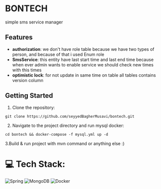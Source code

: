 # BONTECH

simple sms service manager

## Features

- **authorization**: we don't have role table because we have two types of person, and because of that i used Enum role
- **SmsService**: this entity have last start time and last end time because when ever admin wants to enable service we should check new times with this times
- **optimistic lock**: for not update in same time on table all tables contains version column


## Getting Started

1. Clone the repository:

```shell
git clone https://github.com/seyyedBagherMusavi/bontech.git
```

2. Navigate to the project directory and run mysql docker:
```shell
cd bontech && docker-compose -f mysql.yml up -d
```
3.Build & run project with mvn command or anything else :)


# 💻 Tech Stack:
![Spring](https://img.shields.io/badge/spring-%236DB33F.svg?style=for-the-badge&logo=spring&logoColor=white)
![MongoDB](https://img.shields.io/badge/MySql-%234ea94b.svg?style=for-the-badge&logo=mysql&logoColor=white)
![Docker](https://img.shields.io/badge/docker-%230db7ed.svg?style=for-the-badge&logo=docker&logoColor=white)
